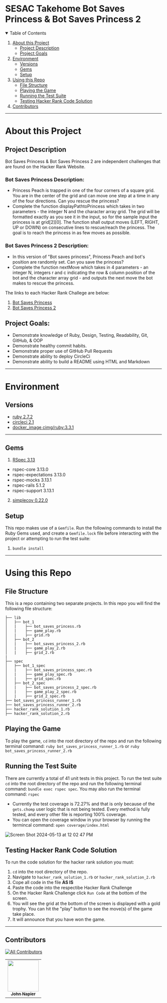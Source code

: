 # SESAC Takehome Bot Saves Princess & Bot Saves Princess 2


<details open="open">
  <summary>Table of Contents</summary>
  <ol>
  <li>
      <a href="#about-this-project">About this Project</a>
      <ul>
        <li><a href="#project-description">Project Description</a></li>
        <li><a href="#project-goals">Project Goals</a></li>
      </ul>
    </li>
    <li>
      <a href="#environment">Environment</a>
      <ul>
        <li><a href="#versions">Versions</a></li>
        <li><a href="#gems">Gems</a></li>
        <li><a href="#setup">Setup</a></li>
        </li>
      </ul>
    </li>
    <li>
      <a href="#using-this-repo">Using this Repo</a>
      <ul>
        <li><a href="#file-structure">File Structure</a></li>
        <li><a href="#playing-the-game">Playing the Game</a></li>
        <li><a href="#running-the-test-suite">Running the Test Suite</a></li>
        <li><a href="#testing-hacker-rank-code-solution">Testing Hacker Rank Code Solution</a></li>
        </li>
      </ul>
    </li>
    <li>
      <a href="#contributors">Contributors</a>
    </li>
  </ol>
</details>

----------

# About this Project 

## Project Description

Bot Saves Princess & Bot Saves Princess 2 are independent challenges that are found on the Hacker Rank Website.
### Bot Saves Princess Description: 
- Princess Peach is trapped in one of the four corners of a square grid. You are in the center of the grid and can move one step at a time in any of the four directions. Can you rescue the princess?
- Complete the function displayPathtoPrincess which takes in two parameters - the integer N and the character array grid. The grid will be formatted exactly as you see it in the input, so for the sample input the princess is at grid[2][0]. The function shall output moves (LEFT, RIGHT, UP or DOWN) on consecutive lines to rescue/reach the princess. The goal is to reach the princess in as few moves as possible. 

### Bot Saves Princess 2 Description: 
- In this version of "Bot saves princess", Princess Peach and bot's position are randomly set. Can you save the princess?
- Complete the function nextMove which takes in 4 parameters - an integer N, integers r and c indicating the row & column position of the bot and the character array grid - and outputs the next move the bot makes to rescue the princess.

The links to each Hacker Rank Challege are below:
1. [Bot Saves Princess](https://www.hackerrank.com/challenges/saveprincess)
2. [Bot Saves Princess 2](https://www.hackerrank.com/challenges/saveprincess2)


## Project Goals:

- Demonstrate knowledge of Ruby, Design, Testing, Readability, Git, GitHub, & OOP
- Demonstrate healthy commit habits.
- Demonstrate proper use of GitHub Pull Requests
- Demonstrate ability to deploy CircleCi
- Demonstrate ability to build a README using HTML and Markdown

----------

# Environment

## Versions

- [ruby 2.7.2](https://www.ruby-lang.org/en/news/2020/10/02/ruby-2-7-2-released/)
- [circleci 2.1](https://discuss.circleci.com/t/circleci-2-1-config-overview/26057)
- [docker_image cimg/ruby:3.3.1](https://circleci.com/developer/images/image/cimg/ruby)

----------

## Gems

1. [RSpec 3.13](https://rubygems.org/gems/rspec/versions/3.13.0)
  - rspec-core 3.13.0
  - rspec-expectations 3.13.0
  - rspec-mocks 3.13.1
  - rspec-rails 5.1.2
  - rspec-support 3.13.1
2. [simplecov 0.22.0](https://rubygems.org/gems/simplecov/versions/0.22.0?locale=en)

## Setup 
This repo makes use of a `Gemfile`. Run the following commands to install the Ruby Gems used, and create a `Gemfile.lock` file before interacting with the project or attempting to run the test suite:
1. `bundle install`

----------

# Using this Repo

## File Structure
This is a repo containing two separate projects. In this repo you will find the following file structure: 
```
├── lib
│   ├── bot_1
│   |    ├── bot_saves_princess.rb
│   |    ├── game_play.rb
│   |    ├── grid.rb
│   ├── bot_2
│   |    ├── bot_saves_princess_2.rb
│   |    ├── game_play_2.rb
│   |    ├── grid_2.rb
|
├── spec
│   ├── bot_1_spec
│   |    ├── bot_saves_princess_spec.rb
│   |    ├── game_play_spec.rb
│   |    ├── grid_spec.rb
│   ├── bot_2_spec
│   |    ├── bot_saves_princess_2_spec.rb
│   |    ├── game_play_2_spec.rb
│   |    ├── grid_2_spec.rb
├── bot_saves_princess_runner_1.rb
├── bot_saves_princess_runner_2.rb
├── hacker_rank_solution_1.rb
├── hacker_rank_solution_2.rb
```

## Playing the Game 
To play the game, ```cd``` into the root directory of the repo and run the following terminal command: `ruby bot_saves_princess_runner_1.rb` or `ruby bot_saves_princess_runner_2.rb`

## Running the Test Suite
There are currently a total of 41 unit tests in this project. To run the test suite ```cd``` into the root directory of the repo and run the following terminal command: `bundle exec rspec spec`. You may also run the terminal command: `rspec`
- Currently the test coverage is 72.27% and that is only because of the `gets.chomp` user logic that is not being tested. Every method is fully tested, and every other file is reporting 100% coverage. 
- You can open the coverage window in your browser by running the termincal command: `open coverage/index.html`

![Screen Shot 2024-05-13 at 12 02 47 PM](https://github.com/simplecov-ruby/simplecov/assets/81737385/a17c0fb1-0b4d-43b0-a700-b3124381cd61)

## Testing Hacker Rank Code Solution
To run the code solution for the hacker rank solution you must:
1. ```cd``` into the root directory of the repo.
2. Navigate to ```hacker_rank_solution_1.rb``` or ```hacker_rank_solution_2.rb```
3. Cope all code in the file **AS IS**
4. Paste the code into the respectibe Hacker Rank Challenge
5. On the Hacker Rank Challenge click ```Run Code``` at the bottom of the screen.
6. You will see the grid at the bottom of the screen is displayed with a gold trophy. You can hit the "play" button to see the move(s) of the game take place.
7. It will announce that you have won the game.

----------

## Contributors 

<!-- ALL-CONTRIBUTORS-BADGE:START - Do not remove or modify this section -->
[![All Contributors](https://img.shields.io/badge/all_contributors-1-blue.svg?style=flat-square)](#contributors-)
<!-- ALL-CONTRIBUTORS-BADGE:END -->

<!-- ALL-CONTRIBUTORS-LIST:START - Do not remove or modify this section -->
<!-- prettier-ignore-start -->
<!-- markdownlint-disable -->
<table>
  <tr>
    <td align="center"><a href="https://github.com/JCNapier"><img src="https://avatars.githubusercontent.com/u/81737385?v=4?s=100" width="100px;" alt=""/><br /><sub><b>John Napier</b></sub></a><br /><a href="https://github.com/JCNapier/bot_saves_princess/commits?author=JCNapier" </a></td>

</table>

<!-- markdownlint-restore -->
<!-- prettier-ignore-end -->

<!-- ALL-CONTRIBUTORS-LIST:END -->
